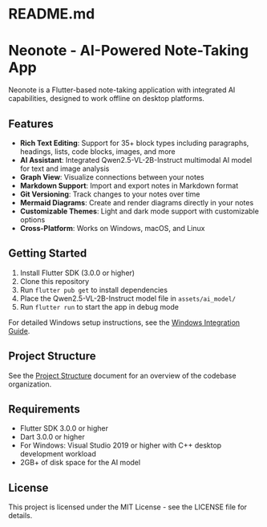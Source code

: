 # README.md

# Neonote - AI-Powered Note-Taking App

Neonote is a Flutter-based note-taking application with integrated AI capabilities, designed to work offline on desktop platforms.

## Features

- **Rich Text Editing**: Support for 35+ block types including paragraphs, headings, lists, code blocks, images, and more
- **AI Assistant**: Integrated Qwen2.5-VL-2B-Instruct multimodal AI model for text and image analysis
- **Graph View**: Visualize connections between your notes
- **Markdown Support**: Import and export notes in Markdown format
- **Git Versioning**: Track changes to your notes over time
- **Mermaid Diagrams**: Create and render diagrams directly in your notes
- **Customizable Themes**: Light and dark mode support with customizable options
- **Cross-Platform**: Works on Windows, macOS, and Linux

## Getting Started

1. Install Flutter SDK (3.0.0 or higher)
2. Clone this repository
3. Run `flutter pub get` to install dependencies
4. Place the Qwen2.5-VL-2B-Instruct model file in `assets/ai_model/`
5. Run `flutter run` to start the app in debug mode

For detailed Windows setup instructions, see the [Windows Integration Guide](docs/windows_integration_guide.md).

## Project Structure

See the [Project Structure](docs/project_structure.md) document for an overview of the codebase organization.

## Requirements

- Flutter SDK 3.0.0 or higher
- Dart 3.0.0 or higher
- For Windows: Visual Studio 2019 or higher with C++ desktop development workload
- 2GB+ of disk space for the AI model

## License

This project is licensed under the MIT License - see the LICENSE file for details.
